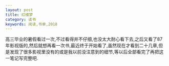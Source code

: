 ```yaml
---
layout: post
title: 红楼梦
category: 读书
keywords: 阅读,书单,2018
---
```




高三毕业的暑假看过一次,不过看得并不仔细,也没太大耐心看下去,之后又看了87年影视版的,然后就想再看一次书,最近终于开始看了,虽然现在才看到二十几章,但是发现了很多影视里没有的或是我以前没注意到的细节,等以后全部看完了再把这一笔记写完整吧.

